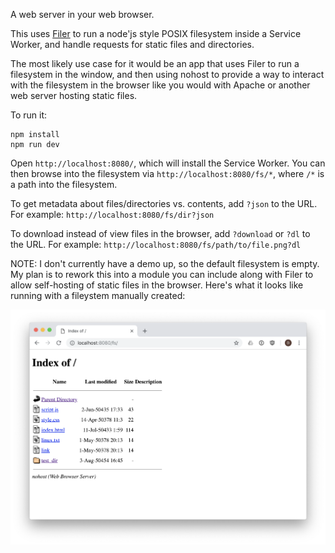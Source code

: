 A web server in your web browser.

This uses [Filer](https://github.com/filerjs/filer) to run a node'js style
POSIX filesystem inside a Service Worker, and handle requests for static files and
directories.

The most likely use case for it would be an app that uses Filer to run a filesystem
in the window, and then using nohost to provide a way to interact with the filesystem
in the browser like you would with Apache or another web server hosting static files.

To run it:

```
npm install
npm run dev
```

Open `http://localhost:8080/`, which will install the Service Worker.  You can
then browse into the filesystem via `http://localhost:8080/fs/*`, where `/*` is
a path into the filesystem.

To get metadata about files/directories vs. contents, add `?json` to the URL.
For example: `http://localhost:8080/fs/dir?json`

To download instead of view files in the browser, add `?download` or `?dl` to the URL.
For example: `http://localhost:8080/fs/path/to/file.png?dl`

NOTE: I don't currently have a demo up, so the default filesystem is empty.  My plan
is to rework this into a module you can include along with Filer to allow
self-hosting of static files in the browser.  Here's what it looks like running
with a fileystem manually created:

![Example running](screenshots/demo.png)
